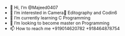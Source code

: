 - 👋 Hi, I’m @Majeed0407
- 👀 I’m interested in Camera📸 Editography and Codin6
- 🌱 I’m currently learning C Programming 
- 💞️ I’m looking to become master on Programming 
- 📫 How to reach me +919014620782 +918464878754

<!---
Majeed0407/Majeed0407 is a ✨ special ✨ repository because its `README.md` (this file) appears on your GitHub profile.
You can click the Preview link to take a look at your changes.
--->
